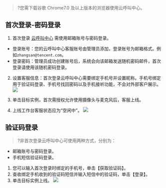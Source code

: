 >?您需下载谷歌 Chrome7.0 及以上版本的浏览器使用云呼叫中心。
>
## 首次登录-密码登录
1. 首次登录 [云呼叫中心](https://tccc.qcloud.com/login) 需使用邮箱账号与密码登录。

 - 登录账号：您的云呼叫中心客服账号由管理员添加，登录账号为邮箱格式。例如`zhangsan@tencent.com`。
 - 登录密码：管理员成功创建账号后，系统会向该邮箱发送随机密码邮件，首次登录请使用该随机密码登录。
2. 设置客服信息：首次登录云呼叫中心需要绑定手机号并设置昵称。手机号绑定用于验证码登录、手机号找回密码以及手机接听功能，不会对外部客户展示。
![](https://main.qcloudimg.com/raw/12d7ca7bdcee745b080433b95a1762a7.png)

3. 单击目标实例，首次需授权允许使用摄像头与麦克风后，客服上线。
4. 上线工作台客服状态应为“空闲中”。
![](https://main.qcloudimg.com/raw/9bc45ca13941514e8b7a653e0e5d0040.png)

## 验证码登录
>?非首次登录云呼叫中心可使用两种方式，分别为：
- 邮箱账号与密码登录。
- 手机短信验证码登录。
>
1. 您可以输入首次登录时绑定的手机号，单击【获取验证码】。
2. 查收绑定手机收到的验证码短信并输入短信中的验证码，单击【登录】。
3. 单击目标实例上线。
![](https://main.qcloudimg.com/raw/9e5c2cace7c1a62e00bff994fb96d961.png)
